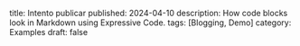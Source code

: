 title: Intento publicar
published: 2024-04-10
description: How code blocks look in Markdown using Expressive Code.
tags: [Blogging, Demo]
category: Examples
draft: false
